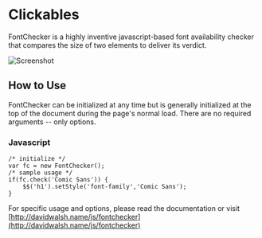 Clickables
=========

FontChecker is a highly inventive javascript-based font availability checker that compares the size of two elements to deliver its verdict.

![Screenshot](http://davidwalsh.name/dw-content/font-checker.jpg)


How to Use
----------
FontChecker can be initialized at any time but is generally initialized at the top of the document during the page's normal load.  There are no required arguments -- only options.
	
### Javascript
	/* initialize */
	var fc = new FontChecker();
	/* sample usage */
	if(fc.check('Comic Sans')) {
		$$('h1').setStyle('font-family','Comic Sans');
	}

For specific usage and options, please read the documentation or visit [http://davidwalsh.name/js/fontchecker](http://davidwalsh.name/js/fontchecker)